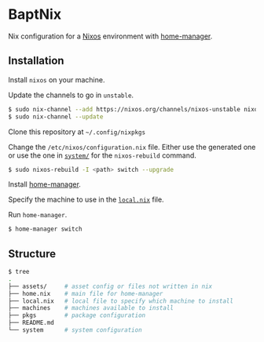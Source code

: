 # BaptNix

Nix configuration for a [Nixos](https://nixos.org/) environment with
[home-manager](https://github.com/nix-community/home-manager).

## Installation

Install `nixos` on your machine.

Update the channels to go in `unstable`.

```bash
$ sudo nix-channel --add https://nixos.org/channels/nixos-unstable nixos
$ sudo nix-channel --update
```

Clone this repository at `~/.config/nixpkgs`

Change the `/etc/nixos/configuration.nix` file. Either use the generated one or
use the one in [`system/`](./system) for the `nixos-rebuild` command.

```bash
$ sudo nixos-rebuild -I <path> switch --upgrade
```

Install [home-manager](https://github.com/nix-community/home-manager).

Specify the machine to use in the [`local.nix`](./local.nix) file.

Run `home-manager`.

```bash
$ home-manager switch
```

## Structure

```bash
$ tree
.
├── assets/     # asset config or files not written in nix
├── home.nix    # main file for home-manager
├── local.nix   # local file to specify which machine to install
├── machines    # machines available to install
├── pkgs        # package configuration
├── README.md
└── system      # system configuration
```
